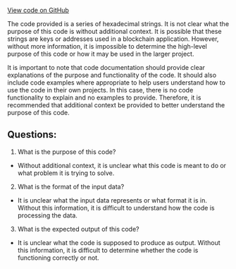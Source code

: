 [View code on GitHub](https://github.com/NethermindEth/nethermind/src/bench_precompiles/vectors/sha256/current/input_param_scalar_104_gas_108.csv)

The code provided is a series of hexadecimal strings. It is not clear what the purpose of this code is without additional context. It is possible that these strings are keys or addresses used in a blockchain application. However, without more information, it is impossible to determine the high-level purpose of this code or how it may be used in the larger project. 

It is important to note that code documentation should provide clear explanations of the purpose and functionality of the code. It should also include code examples where appropriate to help users understand how to use the code in their own projects. In this case, there is no code functionality to explain and no examples to provide. Therefore, it is recommended that additional context be provided to better understand the purpose of this code.
## Questions: 
 1. What is the purpose of this code? 
- Without additional context, it is unclear what this code is meant to do or what problem it is trying to solve.

2. What is the format of the input data? 
- It is unclear what the input data represents or what format it is in. Without this information, it is difficult to understand how the code is processing the data.

3. What is the expected output of this code? 
- It is unclear what the code is supposed to produce as output. Without this information, it is difficult to determine whether the code is functioning correctly or not.